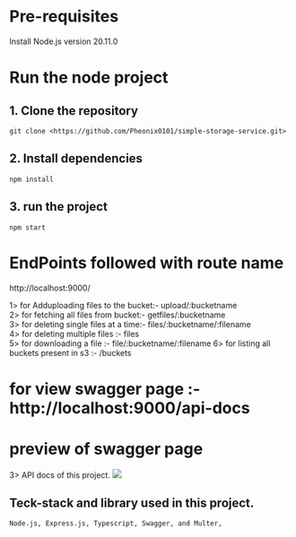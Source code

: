 # Pre-requisites
Install Node.js version 20.11.0

# Run the node project
## 1. Clone the repository
```git clone <https://github.com/Pheonix0101/simple-storage-service.git>```

## 2. Install dependencies
```npm install```

## 3. run the project
`npm start`


# EndPoints followed with route name
http://localhost:9000/

1> for Adduploading files to the bucket:- upload/:bucketname  
2> for fetching all files from bucket:- getfiles/:bucketname  
3> for deleting single files at a time:- files/:bucketname/:filename  
4> for deleting multiple files :- files     
5> for downloading a file :- file/:bucketname/:filename
6> for listing all buckets present in s3 :- /buckets




#  for view swagger page :- http://localhost:9000/api-docs


# preview of swagger page
3> API docs of this project.
   ![](<swagger API docs.png>)






## Teck-stack and library used in this project.
`Node.js, Express.js, Typescript, Swagger, and Multer,`   
